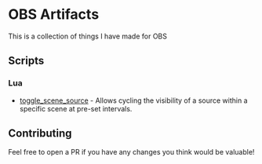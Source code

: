 # OBS Artifacts
This is a collection of things I have made for OBS

## Scripts

### Lua

* [toggle_scene_source](./scripts/lua/toggle_scene_source.lua) - Allows cycling the visibility of a source within a specific scene at pre-set intervals.

## Contributing

Feel free to open a PR if you have any changes you think would be valuable!

